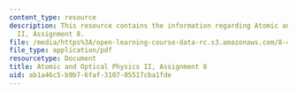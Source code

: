 ```yaml
---
content_type: resource
description: This resource contains the information regarding Atomic and Optical Physics
  II, Assignment 8.
file: /media/https%3A/open-learning-course-data-rc.s3.amazonaws.com/8-421-atomic-and-optical-physics-i-spring-2014/ab1a46c5b9b76faf310705517cba1fde_MIT8_421S14_homeWork8.pdf
file_type: application/pdf
resourcetype: Document
title: Atomic and Optical Physics II, Assignment 8
uid: ab1a46c5-b9b7-6faf-3107-05517cba1fde
---
```

